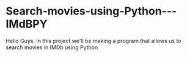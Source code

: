 # Search-movies-using-Python---IMdBPY
Hello Guys. In this project we'll be making a program that allows us to search movies in IMDb using Python
